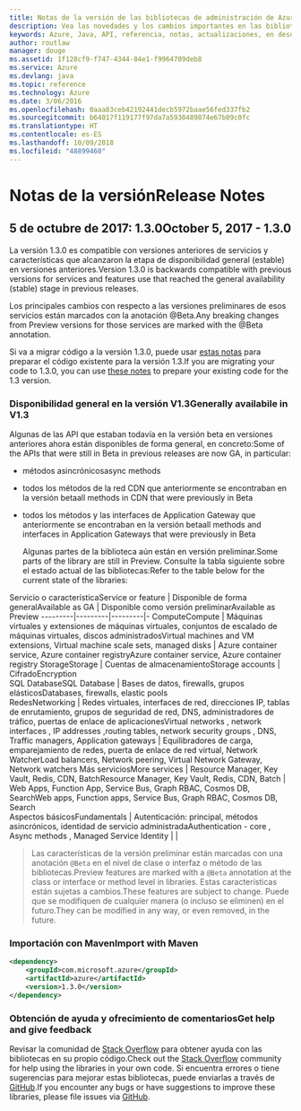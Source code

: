 ```yaml
---
title: Notas de la versión de las bibliotecas de administración de Azure para Java | Microsoft Docs
description: Vea las novedades y los cambios importantes en las bibliotecas de administración de Azure para Java
keywords: Azure, Java, API, referencia, notas, actualizaciones, en desuso
author: routlaw
manager: douge
ms.assetid: 1f128cf9-f747-4344-84e1-f9964709deb8
ms.service: Azure
ms.devlang: java
ms.topic: reference
ms.technology: Azure
ms.date: 3/06/2016
ms.openlocfilehash: 0aaa83ceb42192441decb5972baae56fed337fb2
ms.sourcegitcommit: b64017f119177f97da7a5930489874e67b09c0fc
ms.translationtype: HT
ms.contentlocale: es-ES
ms.lasthandoff: 10/09/2018
ms.locfileid: "48899460"
---
```

# <a name="release-notes"></a><span data-ttu-id="913c2-104">Notas de la versión</span><span class="sxs-lookup"><span data-stu-id="913c2-104">Release Notes</span></span> 

## <a name="october-5-2017---130"></a><span data-ttu-id="913c2-105">5 de octubre de 2017: 1.3.0</span><span class="sxs-lookup"><span data-stu-id="913c2-105">October 5, 2017 - 1.3.0</span></span> 

<span data-ttu-id="913c2-106">La versión 1.3.0 es compatible con versiones anteriores de servicios y características que alcanzaron la etapa de disponibilidad general (estable) en versiones anteriores.</span><span class="sxs-lookup"><span data-stu-id="913c2-106">Version 1.3.0 is backwards compatible with previous versions for services and features use that reached the general availability (stable) stage in previous releases.</span></span>

<span data-ttu-id="913c2-107">Los principales cambios con respecto a las versiones preliminares de esos servicios están marcados con la anotación @Beta.</span><span class="sxs-lookup"><span data-stu-id="913c2-107">Any breaking changes from Preview versions for those services are marked with the @Beta annotation.</span></span>

<span data-ttu-id="913c2-108">Si va a migrar código a la versión 1.3.0, puede usar [estas notas](https://github.com/Azure/azure-sdk-for-java/blob/master/notes/prepare-for-1.3.0.md) para preparar el código existente para la versión 1.3.</span><span class="sxs-lookup"><span data-stu-id="913c2-108">If you are migrating your code to 1.3.0, you can use [these notes](https://github.com/Azure/azure-sdk-for-java/blob/master/notes/prepare-for-1.3.0.md) to prepare your existing code for the 1.3 version.</span></span>

### <a name="generally-availabile-in-v13"></a><span data-ttu-id="913c2-109">Disponibilidad general en la versión V1.3</span><span class="sxs-lookup"><span data-stu-id="913c2-109">Generally availabile in V1.3</span></span>

<span data-ttu-id="913c2-110">Algunas de las API que estaban todavía en la versión beta en versiones anteriores ahora están disponibles de forma general, en concreto:</span><span class="sxs-lookup"><span data-stu-id="913c2-110">Some of the APIs that were still in Beta in previous releases are now GA, in particular:</span></span>

- <span data-ttu-id="913c2-111">métodos asincrónicos</span><span class="sxs-lookup"><span data-stu-id="913c2-111">async methods</span></span>
- <span data-ttu-id="913c2-112">todos los métodos de la red CDN que anteriormente se encontraban en la versión beta</span><span class="sxs-lookup"><span data-stu-id="913c2-112">all methods in CDN that were previously in Beta</span></span>
- <span data-ttu-id="913c2-113">todos los métodos y las interfaces de Application Gateway que anteriormente se encontraban en la versión beta</span><span class="sxs-lookup"><span data-stu-id="913c2-113">all methods and interfaces in Application Gateways that were previously in Beta</span></span>

  <span data-ttu-id="913c2-114">Algunas partes de la biblioteca aún están en versión preliminar.</span><span class="sxs-lookup"><span data-stu-id="913c2-114">Some parts of the library are still in Preview.</span></span> <span data-ttu-id="913c2-115">Consulte la tabla siguiente sobre el estado actual de las bibliotecas:</span><span class="sxs-lookup"><span data-stu-id="913c2-115">Refer to the table below for the current state of the libraries:</span></span>

<span data-ttu-id="913c2-116">Servicio o característica</span><span class="sxs-lookup"><span data-stu-id="913c2-116">Service or feature</span></span> | <span data-ttu-id="913c2-117">Disponible de forma general</span><span class="sxs-lookup"><span data-stu-id="913c2-117">Available as GA</span></span> | <span data-ttu-id="913c2-118">Disponible como versión preliminar</span><span class="sxs-lookup"><span data-stu-id="913c2-118">Available as Preview</span></span> 
---------|---------|---------|-
<span data-ttu-id="913c2-119">Compute</span><span class="sxs-lookup"><span data-stu-id="913c2-119">Compute</span></span>  | <span data-ttu-id="913c2-120">Máquinas virtuales y extensiones de máquinas virtuales, conjuntos de escalado de máquinas virtuales, discos administrados</span><span class="sxs-lookup"><span data-stu-id="913c2-120">Virtual machines and VM extensions, Virtual machine scale sets, managed disks</span></span>   | <span data-ttu-id="913c2-121">Azure container service, Azure container registry</span><span class="sxs-lookup"><span data-stu-id="913c2-121">Azure container service, Azure container registry</span></span> 
<span data-ttu-id="913c2-122">Storage</span><span class="sxs-lookup"><span data-stu-id="913c2-122">Storage</span></span>   |  <span data-ttu-id="913c2-123">Cuentas de almacenamiento</span><span class="sxs-lookup"><span data-stu-id="913c2-123">Storage accounts</span></span>       |    <span data-ttu-id="913c2-124">Cifrado</span><span class="sxs-lookup"><span data-stu-id="913c2-124">Encryption</span></span>     
<span data-ttu-id="913c2-125">SQL Database</span><span class="sxs-lookup"><span data-stu-id="913c2-125">SQL Database</span></span>  | <span data-ttu-id="913c2-126">Bases de datos, firewalls, grupos elásticos</span><span class="sxs-lookup"><span data-stu-id="913c2-126">Databases, firewalls, elastic pools</span></span>              
<span data-ttu-id="913c2-127">Redes</span><span class="sxs-lookup"><span data-stu-id="913c2-127">Networking</span></span>    |  <span data-ttu-id="913c2-128">Redes virtuales, interfaces de red, direcciones IP, tablas de enrutamiento, grupos de seguridad de red, DNS, administradores de tráfico, puertas de enlace de aplicaciones</span><span class="sxs-lookup"><span data-stu-id="913c2-128">Virtual networks , network interfaces , IP addresses ,routing tables, network security groups , DNS, Traffic managers, Application gateways</span></span>  |    <span data-ttu-id="913c2-129">Equilibradores de carga, emparejamiento de redes, puerta de enlace de red virtual, Network Watcher</span><span class="sxs-lookup"><span data-stu-id="913c2-129">Load balancers, Network peering, Virtual Network Gateway, Network watchers</span></span> 
<span data-ttu-id="913c2-130">Más servicios</span><span class="sxs-lookup"><span data-stu-id="913c2-130">More services</span></span>    |  <span data-ttu-id="913c2-131">Resource Manager, Key Vault, Redis, CDN, Batch</span><span class="sxs-lookup"><span data-stu-id="913c2-131">Resource Manager, Key Vault, Redis,  CDN, Batch</span></span>       |  <span data-ttu-id="913c2-132">Web Apps, Function App, Service Bus, Graph RBAC, Cosmos DB, Search</span><span class="sxs-lookup"><span data-stu-id="913c2-132">Web apps, Function apps, Service Bus, Graph RBAC, Cosmos DB, Search</span></span>  
<span data-ttu-id="913c2-133">Aspectos básicos</span><span class="sxs-lookup"><span data-stu-id="913c2-133">Fundamentals</span></span>     |   <span data-ttu-id="913c2-134">Autenticación: principal, métodos asincrónicos, identidad de servicio administrada</span><span class="sxs-lookup"><span data-stu-id="913c2-134">Authentication - core , Async methods , Managed Service Identity</span></span>      |      |

> <span data-ttu-id="913c2-135">Las características de la versión preliminar están marcadas con una anotación `@Beta` en el nivel de clase o interfaz o método de las bibliotecas.</span><span class="sxs-lookup"><span data-stu-id="913c2-135">Preview features are marked with a `@Beta` annotation at the class or interface or method level in libraries.</span></span> <span data-ttu-id="913c2-136">Estas características están sujetas a cambios.</span><span class="sxs-lookup"><span data-stu-id="913c2-136">These features are subject to change.</span></span> <span data-ttu-id="913c2-137">Puede que se modifiquen de cualquier manera (o incluso se eliminen) en el futuro.</span><span class="sxs-lookup"><span data-stu-id="913c2-137">They can be modified in any way, or even removed, in the future.</span></span>

### <a name="import-with-maven"></a><span data-ttu-id="913c2-138">Importación con Maven</span><span class="sxs-lookup"><span data-stu-id="913c2-138">Import with Maven</span></span>

```XML
<dependency>
    <groupId>com.microsoft.azure</groupId>
    <artifactId>azure</artifactId>
    <version>1.3.0</version>
</dependency>
```

### <a name="get-help-and-give-feedback"></a><span data-ttu-id="913c2-139">Obtención de ayuda y ofrecimiento de comentarios</span><span class="sxs-lookup"><span data-stu-id="913c2-139">Get help and give feedback</span></span>

<span data-ttu-id="913c2-140">Revisar la comunidad de [Stack Overflow](http://stackoverflow.com/questions/tagged/azure-java-sdk) para obtener ayuda con las bibliotecas en su propio código.</span><span class="sxs-lookup"><span data-stu-id="913c2-140">Check out the [Stack Overflow](http://stackoverflow.com/questions/tagged/azure-java-sdk) community for help using the libraries in your own code.</span></span> <span data-ttu-id="913c2-141">Si encuentra errores o tiene sugerencias para mejorar estas bibliotecas, puede enviarlas a través de [GitHub](https://github.com/Azure/azure-sdk-for-java/issues).</span><span class="sxs-lookup"><span data-stu-id="913c2-141">If you encounter any bugs or have suggestions to improve these libraries, please file issues via [GitHub](https://github.com/Azure/azure-sdk-for-java/issues).</span></span>


